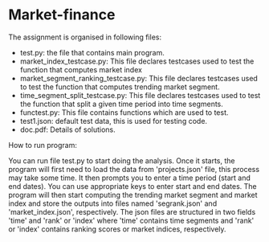 # Market-finance
The assignment is organised in following files:
- test.py: the file that contains main program.
- market_index_testcase.py: This file declares testcases used to test the function that computes market index
- market_segment_ranking_testcase.py: This file declares testcases used to test the function that computes trending market segment.
- time_segment_split_testcase.py: This file declares testcases used to test the function that split a given time period into time segments.
- functest.py: This file contains functions which are used to test.
- test1.json: default test data, this is used for testing code.
- doc.pdf: Details of solutions.

How to run program:

You can run file test.py to start doing the analysis. Once it starts, the program will first need to load the data from 'projects.json' file, this process may take some time. It then prompts you to enter a time period (start and end dates). You can use appropriate keys to enter start and end dates. The program will then start computing the trending market segment and market index and store the outputs into files named 'segrank.json' and 'market_index.json', respectively. The json files are structured in two fields 'time' and 'rank' or 'index' where 'time' contains time segments and 'rank' or 'index' contains ranking scores or market indices, respectively.
